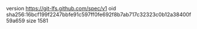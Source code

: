 version https://git-lfs.github.com/spec/v1
oid sha256:16bcf199f2247bbfe91c597ff0fe692f8b7ab717c32323c0b12a38400f59a659
size 1581
